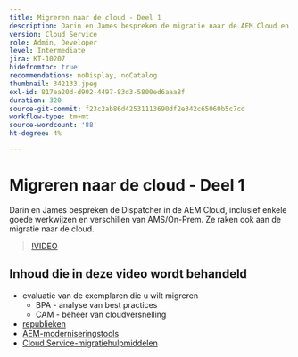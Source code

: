 ```yaml
---
title: Migreren naar de cloud - Deel 1
description: Darin en James bespreken de migratie naar de AEM Cloud en demonstreren een aantal technieken en best practices.
version: Cloud Service
role: Admin, Developer
level: Intermediate
jira: KT-10207
hidefromtoc: true
recommendations: noDisplay, noCatalog
thumbnail: 342133.jpeg
exl-id: 817ea20d-d902-4497-83d3-5800ed6aaa8f
duration: 320
source-git-commit: f23c2ab86d42531113690df2e342c65060b5c7cd
workflow-type: tm+mt
source-wordcount: '88'
ht-degree: 4%

---
```


# Migreren naar de cloud - Deel 1

Darin en James bespreken de Dispatcher in de AEM Cloud, inclusief enkele goede werkwijzen en verschillen van AMS/On-Prem. Ze raken ook aan de migratie naar de cloud.

>[!VIDEO](https://video.tv.adobe.com/v/342133?quality=12&learn=on)

## Inhoud die in deze video wordt behandeld

+ evaluatie van de exemplaren die u wilt migreren
   + BPA - analyse van best practices
   + CAM - beheer van cloudversnelling
+ [republieken](https://github.com/chetanmeh/oak-console-scripts/tree/master/src/main/groovy/repostats)
+ [AEM-moderniseringstools](https://opensource.adobe.com/aem-modernize-tools/)
+ [Cloud Service-migratiehulpmiddelen](https://github.com/adobe/aem-cloud-service-source-migration)
